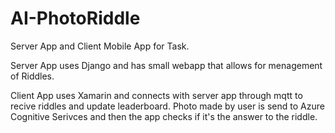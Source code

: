 # AI-PhotoRiddle

Server App and Client Mobile App for Task.

Server App uses Django and has small webapp that allows for menagement of Riddles.

Client App uses Xamarin and connects with server app through mqtt to recive riddles and update leaderboard. Photo made by user is send to Azure Cognitive Serivces and then the app checks if it's the answer to the riddle.
